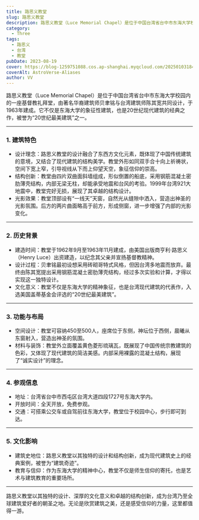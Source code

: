 ```yaml
---
title: 路思义教堂
slug: 路思义教堂
description: 路思义教堂（Luce Memorial Chapel）是位于中国台湾省台中市东海大学校园内的一座基督教礼拜堂，由著名华裔建筑师贝聿铭与台湾建筑师陈其宽共同设计，于1963年建成。
category:
  - Three
tags:
  - 路思义
  - 台湾
  - 教堂
pubDate: 2023-08-19
cover: https://blog-1259751088.cos.ap-shanghai.myqcloud.com/20250103184449036.png?imageSlim
coverAlt: AstroVerse-Aliases
author: VV
---
```


路思义教堂（Luce Memorial Chapel）是位于中国台湾省台中市东海大学校园内的一座基督教礼拜堂，由著名华裔建筑师贝聿铭与台湾建筑师陈其宽共同设计，于1963年建成。它不仅是东海大学的象征性建筑，也是20世纪现代建筑的经典之作，被誉为“20世纪最美建筑”之一。

---

### 1. 建筑特色
- 设计理念：路思义教堂的设计融合了东西方文化元素，既体现了中国传统建筑的意境，又结合了现代建筑的结构美学。教堂外形如同双手合十向上祈祷状，空间下宽上窄，引导视线从下而上仰望天空，象征信仰的崇高。
- 结构创新：教堂由四片双曲面斜墙组成，形似倒置的船底，采用钢筋混凝土密肋薄壳结构，内部无梁无柱，却能承受地震和台风的考验。1999年台湾921大地震中，教堂完好无损，展现了其卓越的结构设计。
- 光影效果：教堂顶部设有“一线天”天窗，自然光从缝隙中洒入，营造出神圣的光影氛围。后方的两片曲面略高于前方，形成侧窗，进一步增强了内部的光影变化。

---

### 2. 历史背景
- 建造时间：教堂于1962年9月至1963年11月建成，由美国出版商亨利·路思义（Henry Luce）出资建造，以纪念其父亲并宣扬基督教精神。
- 设计过程：贝聿铭最初设想采用砖砌哥特式风格，但因台湾多地震而放弃。最终由陈其宽提出采用钢筋混凝土密肋薄壳结构，经过多次实验和计算，才得以实现这一独特设计。
- 文化意义：教堂不仅是东海大学的精神象征，也是台湾现代建筑的代表作，入选美国盖蒂基金会评选的“20世纪最美建筑”。

---

### 3. 功能与布局
- 空间设计：教堂可容纳450至500人，座席位于东侧，神坛位于西侧，晨曦从东窗射入，营造出神圣的氛围。
- 材料与装饰：教堂外立面覆盖黄色菱形琉璃瓦，既展现了中国传统宗教建筑的色彩，又体现了现代建筑的简洁美感。内部采用裸露的混凝土结构，展现了“诚实设计”的理念。

---

### 4. 参观信息
- 地址：台湾省台中市西屯区台湾大道四段1727号东海大学内。
- 开放时间：全天开放，免费参观。
- 交通：可搭乘公交车或自驾前往东海大学，教堂位于校园中心，步行即可到达。

---

### 5. 文化影响
- 建筑史地位：路思义教堂以其独特的设计和结构创新，成为现代建筑史上的经典案例，被誉为“建筑奇迹”。
- 教育与信仰：作为东海大学的精神中心，教堂不仅是师生信仰的寄托，也是艺术与建筑教育的重要场所。

---

路思义教堂以其独特的设计、深厚的文化意义和卓越的结构创新，成为台湾乃至全球建筑爱好者的朝圣之地。无论是欣赏建筑之美，还是感受信仰的力量，这里都值得一游。